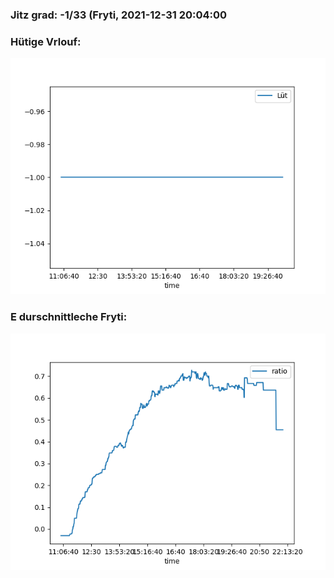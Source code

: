 ### Jitz grad: -1/33 (Fryti, 2021-12-31 20:04:00

### Hütige Vrlouf:
![Graph](Today.png)

### E durschnittleche Fryti:
![Graph](Fryti.png)